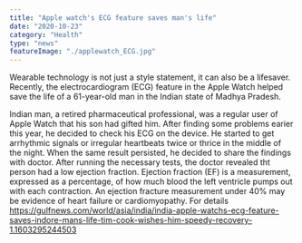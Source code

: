 ```yaml
---
title: "Apple watch's ECG feature saves man's life"
date: "2020-10-23"
category: "Health"
type: "news"
featureImage: "./applewatch_ECG.jpg"
---
```


Wearable technology is not just a style statement, it can also be a lifesaver. Recently, the electrocardiogram (ECG) feature in the Apple Watch helped save the life of a 61-year-old man in the Indian state of Madhya Pradesh.

Indian man, a retired pharmaceutical professional, was a regular user of Apple Watch that his son had gifted him. After finding some problems earier this year, he decided to check his ECG on the device. He started to get arrhythmic signals or irregular heartbeats twice or thrice in the middle of the night. When the same result persisted, he decided to share the findings with doctor.
After running the necessary tests, the doctor revealed tht person had a low ejection fraction. Ejection fraction (EF) is a measurement, expressed as a percentage, of how much blood the left ventricle pumps out with each contraction. An ejection fracture measurement under 40% may be evidence of heart failure or cardiomyopathy.
For details https://gulfnews.com/world/asia/india/india-apple-watchs-ecg-feature-saves-indore-mans-life-tim-cook-wishes-him-speedy-recovery-1.1603295244503
